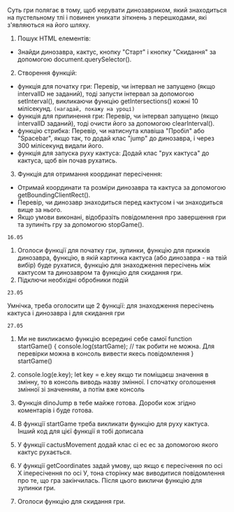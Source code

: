 <!-- Завдання -->

Суть гри полягає в тому, щоб керувати динозавриком, який знаходиться на пустельному тлі і повинен уникати зіткнень з перешкодами, які з'являються на його шляху.

<!-- Реалізація: -->

1. Пошук HTML елементів:

- Знайди динозавра, кактус, кнопку "Старт" і кнопку "Скидання" за допомогою document.querySelector().

2. Створення функцій:

- функція для початку гри: Перевір, чи інтервал не запущено (якщо intervalID не заданий), тоді запусти інтервал за допомогою setInterval(), викликаючи функцію getIntersections() кожні 10 мілісекунд. `(нагадай, покажу на уроці)`
- функція для припинення гри: Перевір, чи інтервал запущено (якщо intervalID заданий), тоді очисти його за допомогою clearInterval().
- функцію стрибка: Перевір, чи натиснута клавіша "Пробіл" або "Spacebar", якщо так, то додай клас "jump" до динозавра, і через 300 мілісекунд видали його.
- функція для запуска руху кактуса: Додай клас "рух кактуса" до кактуса, щоб він почав рухатись.

3. Функція для отримання координат пересічення:

- Отримай координати та розміри динозавра та кактуса за допомогою getBoundingClientRect().
- Перевір, чи динозавр знаходиться перед кактусом і чи знаходиться вище за нього.
- Якщо умови виконані, відобразіть повідомлення про завершення гри та зупиніть гру за допомогою stopGame().

`16.05`

1. Оголоси функції для початку гри, зупинки, функцію для прижків динозавра, функцію, в якій картинка кактуса (або динозавра - на твій вибір) буде рухатися, функцію для знаходження пересічень між кактусом та динозавром та функцію для скидання гри.
2. Підключи необхідні обробники подій

`23.05` 

Умнічка, треба оголосити ще 2 функції: для знаходження пересічень кактуса і динозавра і для скидання гри

`27.05`
1. Ми не викликаємо функцію всередині себе самої function startGame() {
    console.log(startGame); // так робити не можна. Для перевірки можна в консоль вивести якесь повідомлення
}
startGame()

2.  console.log(e.key);
    let key = e.key
    якщо ти поміщаєш значення в змінну, то в консоль виводь назву змінної. І спочатку оголошення змінної зі значенням, а потім вже консоль

3. Функція dinoJump в тебе майже готова. Дороби кож згідно коментарів і буде готова.

4. В функції startGame треба викликати функцію для руху кактуса. Інший код для цієї функції я тобі дописала

5. У функції cactusMovement додай клас сі ес ес за допомогою якого кактус рухається.

6. У функції getCoordinates задай умову, що якщо є пересічення по осі Х іпересічення по осі У, тона сторінку має виводитися повідомлення про те, що гра закінчилась. Після цього викличи функцію для зупинки гри.

7. Оголоси функцію для скидання гри. 


